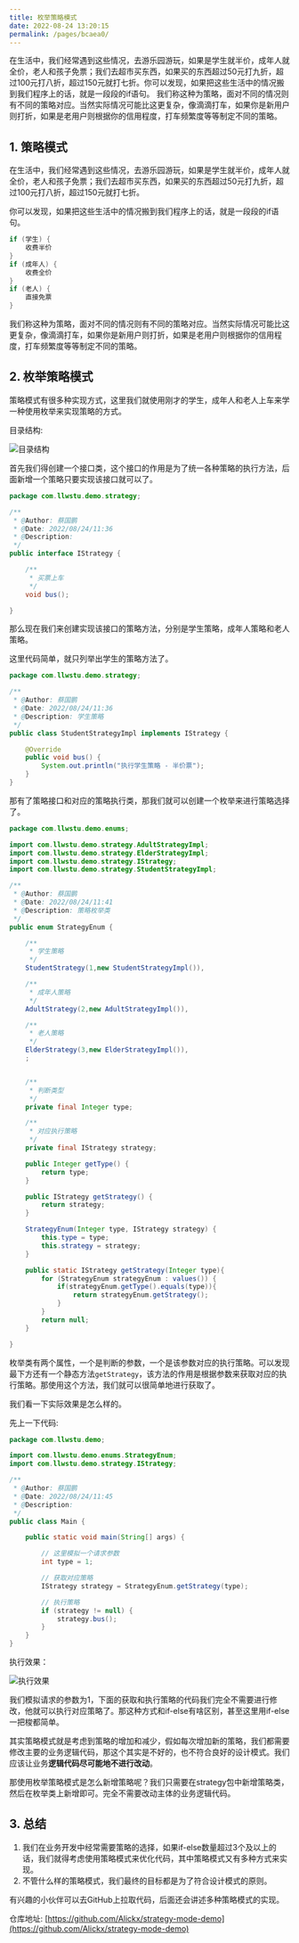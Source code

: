 ```yaml
---
title: 枚举策略模式
date: 2022-08-24 13:20:15
permalink: /pages/bcaea0/
---
```



在生活中，我们经常遇到这些情况，去游乐园游玩，如果是学生就半价，成年人就全价，老人和孩子免票；我们去超市买东西，如果买的东西超过50元打九折，超过100元打八折，超过150元就打七折。你可以发现，如果把这些生活中的情况搬到我们程序上的话，就是一段段的if语句。
我们称这种为策略，面对不同的情况则有不同的策略对应。当然实际情况可能比这更复杂，像滴滴打车，如果你是新用户则打折，如果是老用户则根据你的信用程度，打车频繁度等等制定不同的策略。

<!-- more -->

## 1. 策略模式

在生活中，我们经常遇到这些情况，去游乐园游玩，如果是学生就半价，成年人就全价，老人和孩子免票；我们去超市买东西，如果买的东西超过50元打九折，超过100元打八折，超过150元就打七折。

你可以发现，如果把这些生活中的情况搬到我们程序上的话，就是一段段的if语句。

``` java
if (学生) {
    收费半价
}
if (成年人) {
    收费全价
}
if (老人) {
    直接免票
}
```

我们称这种为策略，面对不同的情况则有不同的策略对应。当然实际情况可能比这更复杂，像滴滴打车，如果你是新用户则打折，如果是老用户则根据你的信用程度，打车频繁度等等制定不同的策略。

## 2. 枚举策略模式

策略模式有很多种实现方式，这里我们就使用刚才的学生，成年人和老人上车来学一种使用枚举来实现策略的方式。

目录结构:

![目录结构](https://img.llwstu.com/img/202208241152945.png)

首先我们得创建一个接口类，这个接口的作用是为了统一各种策略的执行方法，后面新增一个策略只要实现该接口就可以了。

```java
package com.llwstu.demo.strategy;

/**
 * @Author: 蔡国鹏
 * @Date: 2022/08/24/11:36
 * @Description:
 */
public interface IStrategy {

    /**
     * 买票上车
     */
    void bus();

}
```

那么现在我们来创建实现该接口的策略方法，分别是学生策略，成年人策略和老人策略。

这里代码简单，就只列举出学生的策略方法了。

```java
package com.llwstu.demo.strategy;

/**
 * @Author: 蔡国鹏
 * @Date: 2022/08/24/11:36
 * @Description: 学生策略
 */
public class StudentStrategyImpl implements IStrategy {

    @Override
    public void bus() {
        System.out.println("执行学生策略 - 半价票");
    }
}
```

那有了策略接口和对应的策略执行类，那我们就可以创建一个枚举来进行策略选择了。

```java
package com.llwstu.demo.enums;

import com.llwstu.demo.strategy.AdultStrategyImpl;
import com.llwstu.demo.strategy.ElderStrategyImpl;
import com.llwstu.demo.strategy.IStrategy;
import com.llwstu.demo.strategy.StudentStrategyImpl;

/**
 * @Author: 蔡国鹏
 * @Date: 2022/08/24/11:41
 * @Description: 策略枚举类
 */
public enum StrategyEnum {

    /**
     * 学生策略
     */
    StudentStrategy(1,new StudentStrategyImpl()),

    /**
     * 成年人策略
     */
    AdultStrategy(2,new AdultStrategyImpl()),

    /**
     * 老人策略
     */
    ElderStrategy(3,new ElderStrategyImpl()),
    ;


    /**
     * 判断类型
     */
    private final Integer type;

    /**
     * 对应执行策略
     */
    private final IStrategy strategy;

    public Integer getType() {
        return type;
    }

    public IStrategy getStrategy() {
        return strategy;
    }

    StrategyEnum(Integer type, IStrategy strategy) {
        this.type = type;
        this.strategy = strategy;
    }

    public static IStrategy getStrategy(Integer type){
        for (StrategyEnum strategyEnum : values()) {
            if(strategyEnum.getType().equals(type)){
                return strategyEnum.getStrategy();
            }
        }
        return null;
    }

}
```

枚举类有两个属性，一个是判断的参数，一个是该参数对应的执行策略。可以发现最下方还有一个静态方法`getStrategy`，该方法的作用是根据参数来获取对应的执行策略。那使用这个方法，我们就可以很简单地进行获取了。

我们看一下实际效果是怎么样的。

先上一下代码:

```java
package com.llwstu.demo;

import com.llwstu.demo.enums.StrategyEnum;
import com.llwstu.demo.strategy.IStrategy;

/**
 * @Author: 蔡国鹏
 * @Date: 2022/08/24/11:45
 * @Description:
 */
public class Main {

    public static void main(String[] args) {

        // 这里模拟一个请求参数
        int type = 1;

        // 获取对应策略
        IStrategy strategy = StrategyEnum.getStrategy(type);

        // 执行策略
        if (strategy != null) {
            strategy.bus();
        }
    }
}
```



执行效果：

![执行效果](https://img.llwstu.com/img/202208241201857.png)



我们模拟请求的参数为1，下面的获取和执行策略的代码我们完全不需要进行修改，他就可以执行对应策略了。那这种方式和if-else有啥区别，甚至这里用if-else一把梭都简单。

其实策略模式就是考虑到策略的增加和减少，假如每次增加新的策略，我们都需要修改主要的业务逻辑代码，那这个其实是不好的，也不符合良好的设计模式。我们应该让业务**逻辑代码尽可能地不进行改动**。

那使用枚举策略模式是怎么新增策略呢？我们只需要在strategy包中新增策略类，然后在枚举类上新增即可。完全不需要改动主体的业务逻辑代码。



## 3. 总结

1. 我们在业务开发中经常需要策略的选择，如果if-else数量超过3个及以上的话，我们就得考虑使用策略模式来优化代码，其中策略模式又有多种方式来实现。
2. 不管什么样的策略模式，我们最终的目标都是为了符合设计模式的原则。



有兴趣的小伙伴可以去GitHub上拉取代码，后面还会讲述多种策略模式的实现。

仓库地址: [https://github.com/Alickx/strategy-mode-demo](https://github.com/Alickx/strategy-mode-demo)

